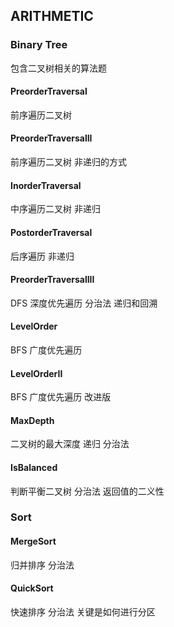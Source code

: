 ## ARITHMETIC

### Binary Tree

包含二叉树相关的算法题

#### PreorderTraversal

前序遍历二叉树

#### PreorderTraversalII 

前序遍历二叉树 非递归的方式

#### InorderTraversal

中序遍历二叉树 非递归

#### PostorderTraversal

后序遍历 非递归

#### PreorderTraversalIII

DFS 深度优先遍历 分治法 递归和回溯

#### LevelOrder

BFS 广度优先遍历

#### LevelOrderII

BFS 广度优先遍历 改进版

#### MaxDepth

二叉树的最大深度  递归 分治法

#### IsBalanced

判断平衡二叉树 分治法 返回值的二义性

### Sort

#### MergeSort

归并排序 分治法

#### QuickSort

快速排序 分治法
关键是如何进行分区